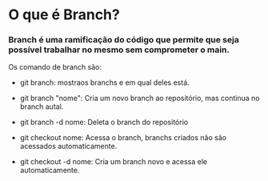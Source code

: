 # O que é Branch?

### Branch é uma ramificação do código que permite que seja possível trabalhar no mesmo sem comprometer o main.

Os comando de branch são: 
- git branch: mostraos branchs e em qual deles está.

- git branch "nome": Cria um novo branch ao repositório, mas continua no branch autal.

- git branch -d nome: Deleta o branch do repositório

- git checkout nome: Acessa o branch, branchs criados não são acessados automaticamente.

- git checkout -d nome: Cria um branch novo e acessa ele automaticamente.